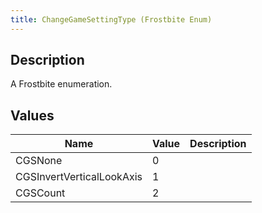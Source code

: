 ```yaml
---
title: ChangeGameSettingType (Frostbite Enum)
---
```

## Description

A Frostbite enumeration.

## Values

| Name                      | Value | Description |
| ------------------------- | ----- | ----------- |
| CGSNone                   | 0     |             |
| CGSInvertVerticalLookAxis | 1     |             |
| CGSCount                  | 2     |             |
